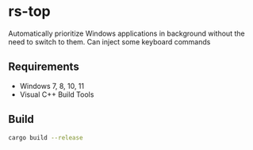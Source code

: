 # rs-top

Automatically prioritize Windows applications in background without the need to switch to them.
Can inject some keyboard commands

## Requirements
 - Windows 7, 8, 10, 11
 - Visual C++ Build Tools

## Build
```bash
cargo build --release
```
